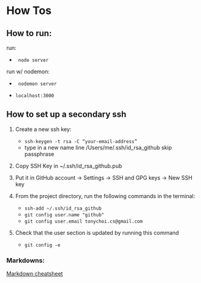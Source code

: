 # How Tos
## How to run: 
run:
- ``` node server```

run w/ nodemon:
- ``` nodemon server```

- ```localhost:3000```


## How to set up a secondary ssh
1. Create a new ssh key:
    - ```ssh-keygen -t rsa -C “your-email-address”```
    - type in a new name line /Users/me/.ssh/id_rsa_github
skip passphrase

2. Copy SSH Key in ~/.ssh/id_rsa_github.pub
3. Put it in GitHub account -> Settings -> SSH and GPG keys -> New SSH key
4. From the project directory, run the following commands in the terminal:
    - ```ssh-add ~/.ssh/id_rsa_github```
    - ```git config user.name "github"```
    - ```git config user.email tonychoi.cs@gmail.com```

5. Check that the user section is updated by running this command
    - ```git config -e```

### Markdowns:
[Markdown cheatsheet](https://github.com/adam-p/markdown-here/wiki/Markdown-Cheatsheet#links)